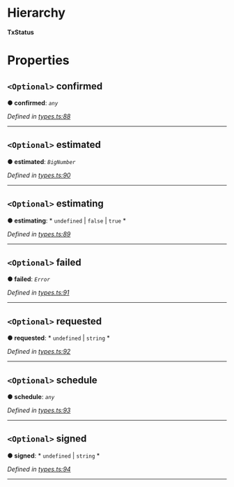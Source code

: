 

# Hierarchy

**TxStatus**

# Properties

<a id="confirmed"></a>

## `<Optional>` confirmed

**● confirmed**: *`any`*

*Defined in [types.ts:88](https://github.com/paritytech/js-libs/blob/4cbf0f0/packages/light.js/src/types.ts#L88)*

___
<a id="estimated"></a>

## `<Optional>` estimated

**● estimated**: *`BigNumber`*

*Defined in [types.ts:90](https://github.com/paritytech/js-libs/blob/4cbf0f0/packages/light.js/src/types.ts#L90)*

___
<a id="estimating"></a>

## `<Optional>` estimating

**● estimating**: * `undefined` &#124; `false` &#124; `true`
*

*Defined in [types.ts:89](https://github.com/paritytech/js-libs/blob/4cbf0f0/packages/light.js/src/types.ts#L89)*

___
<a id="failed"></a>

## `<Optional>` failed

**● failed**: *`Error`*

*Defined in [types.ts:91](https://github.com/paritytech/js-libs/blob/4cbf0f0/packages/light.js/src/types.ts#L91)*

___
<a id="requested"></a>

## `<Optional>` requested

**● requested**: * `undefined` &#124; `string`
*

*Defined in [types.ts:92](https://github.com/paritytech/js-libs/blob/4cbf0f0/packages/light.js/src/types.ts#L92)*

___
<a id="schedule"></a>

## `<Optional>` schedule

**● schedule**: *`any`*

*Defined in [types.ts:93](https://github.com/paritytech/js-libs/blob/4cbf0f0/packages/light.js/src/types.ts#L93)*

___
<a id="signed"></a>

## `<Optional>` signed

**● signed**: * `undefined` &#124; `string`
*

*Defined in [types.ts:94](https://github.com/paritytech/js-libs/blob/4cbf0f0/packages/light.js/src/types.ts#L94)*

___

